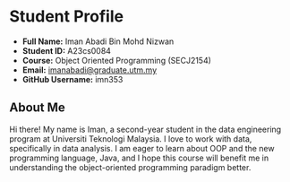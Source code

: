 # Student Profile

- **Full Name:** Iman Abadi Bin Mohd Nizwan
- **Student ID:** A23cs0084
- **Course:** Object Oriented Programming (SECJ2154)
- **Email:** imanabadi@graduate.utm.my
- **GitHub Username:** imn353

## About Me
Hi there! My name is Iman, a second-year student in the data engineering program at Universiti Teknologi Malaysia. I love to work with data, specifically in data analysis. I am eager to learn about OOP and the new programming language, Java, and I hope this course will benefit me in understanding the object-oriented programming paradigm better.
